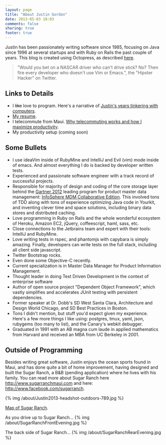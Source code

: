 ```yaml
---
layout: page
title: "About Justin Gordon"
date: 2013-05-03 18:03
comments: false
sharing: true
footer: true
---
```

<p>
Justin has been passionately writing software since 1985, focusing on Java since
1996 at several startups and with Ruby on Rails the past couple of years. This
blog is created using Octopress, as described <a href="../blog/2013/04/27/octopress-setup-with-github-and-org-mode/index.html">here</a>.
</p>
<blockquote>

<p>"Would you bet on a NASCAR driver who can't drive stick? No? Then fire every
developer who doesn't use Vim or Emacs.", the "Hipster Hacker" on Twitter.
</p>
</blockquote>



<div id="outline-container-1" class="outline-2">
<h2 id="sec-1">Links to Details</h2>
<div class="outline-text-2" id="text-1">

<ul>
<li>I <del>like</del> love to program. Here's a narrative of <a href="about-justin-gordon-programming.html">Justin's years tinkering with computers</a>.
</li>
<li><a href="justin-gordon-resume.html">My resume</a>.
</li>
<li>I telecommute from Maui. <a href="telecommuting.html">Why telecommuting works and how I maximize productivity</a>.
</li>
<li>My productivity setup (coming soon)
</li>
</ul>


</div>

</div>

<div id="outline-container-2" class="outline-2">
<h2 id="sec-2">Some Bullets</h2>
<div class="outline-text-2" id="text-2">

<ul>
<li>I use ideaVim inside of RubyMine and IntelliJ and Evil (vim) mode inside of
  emacs. And almost everything I do is backed by developer written tests.
</li>
<li>Experienced and passionate software engineer with a track record of successful projects.
</li>
<li>Responsible for majority of design and coding of the core storage layer behind
  the <a href="http://public.dhe.ibm.com/common/ssi/ecm/en/iml14344usen/IML14344USEN.PDF">Gartner 2012</a> leading program for product master data management:
  <a href="http://www-01.ibm.com/software/data/infosphere/mdm/collaborative.html">InfoSphere MDM Collaborative Edition</a>. This involved tons of TDD along with
  tons of experience optimizing Java code in Yourkit, and inventing clever time
  and space solutions, including binary data stores and distributed caching.
</li>
<li>Love programming in Ruby on Rails and the whole wonderful ecosystem of Heroku,
  Amazon EC2, jQuery, coffeescript, haml, sass, etc.
</li>
<li>Close connections to the Jetbrains team and expert with their tools: IntelliJ and RubyMine.
</li>
<li>Love writing tests in rspec, and phantomjs with capybara is simply amazing.
  Finally, developers can write tests on the full stack, including all client
  side javascript.
</li>
<li>Twitter Bootstrap rocks.
</li>
<li>Even done some Objective-C recently.
</li>
<li>Current specialization is in Master Data Manager for Product Information Management.
</li>
<li>Thought leader in doing Test Driven Development in the context of enterprise
  software
</li>
<li>Author of open source project "Dependent Object Framework", which vastly
  simplifies and accelerates JUnit testing with persistent dependencies.
</li>
<li>Former speaker at Dr. Dobb's SD West Santa Clara, Architecture and Design
  World Chicago, and SD Best Practices in Boston.
</li>
<li>Tons I didn't mention, but stuff you'd expect given my experience. Here's a
  few more things I like using: postgres, tmux, yaml, json, rubygems (too many
  to list), and the Canary's webkit debugger.
</li>
<li>Graduated in 1991 with an AB magna cum laude in applied mathematics from
  Harvard and received an MBA from UC Berkeley in 2001.
</li>
</ul>


</div>

</div>

<div id="outline-container-3" class="outline-2">
<h2 id="sec-3">Outside of Programming</h2>
<div class="outline-text-2" id="text-3">

<p>Besides writing great software, Justin enjoys the ocean sports found in Maui,
and has done quite a bit of home improvement, having designed and built the
Sugar Ranch, a B&amp;B (pending application) where he lives with his family. You can
read more about Sugar Ranch here <a href="http://www.sugarranchmaui.com">http://www.sugarranchmaui.com</a> and here:
<a href="http://www.facebook.com/sugarranch">http://www.facebook.com/sugarranch</a>.
</p>

<p>
{% img /about/Justin2013-headshot-outdoors-789.jpg %}
</p>
<p>
<a href="https://maps.google.com/maps?q=141+Makahiki+St,+Paia,+HI&amp;hl=en&amp;ll=20.908851,-156.408621&amp;spn=0.002944,0.003433&amp;sll=20.46,-157.505&amp;sspn=12.075058,9.876709&amp;oq=141&amp;t=w&amp;hnear=141+Makahiki+St,+Paia,+Maui,+Hawaii+96779&amp;z=19&amp;iwloc=r0&amp;source=gplus-ogsb">Map of Sugar Ranch</a>.
</p>
<p>
As you drive up to Sugar Ranch&hellip;
{% img /about/SugarRanchFrontEvening.jpg %}
</p>
<p>
The back side of Sugar Ranch&hellip;
{% img /about/SugarRanchRearEvening.jpg %}
</p></div>
</div>
